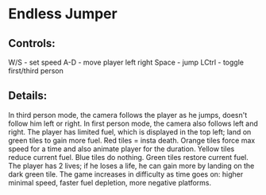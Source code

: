 # Endless Jumper
 
## Controls:
W/S - set speed
A-D - move player left right
Space - jump
LCtrl - toggle first/third person

## Details:
In third person mode, the camera follows the player as he jumps, doesn't follow him left or right.
In first person mode, the camera also follows left and right.
The player has limited fuel, which is displayed in the top left; land on green tiles to gain more fuel.
Red tiles = insta death.
Orange tiles force max speed for a time and also animate player for the duration.
Yellow tiles reduce current fuel.
Blue tiles do nothing.
Green tiles restore current fuel.
The player has 2 lives; if he loses a life, he can gain more by landing on the dark green tile.
The game increases in difficulty as time goes on: higher minimal speed, faster fuel depletion, more negative platforms.
